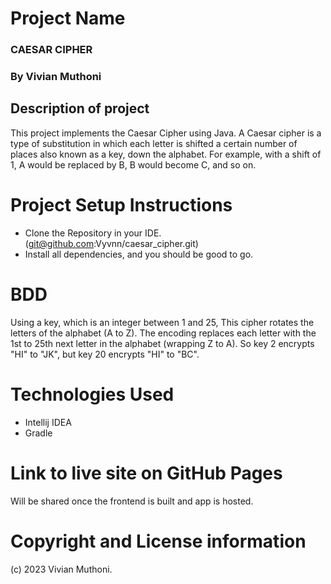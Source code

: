 # Project Name
### CAESAR CIPHER

### By Vivian Muthoni

## Description of project
This project implements the Caesar Cipher using Java.
A Caesar cipher is a type of substitution in which each letter is shifted a certain number of places also known as a key, down the alphabet.  For example, with a shift of 1, A would be replaced by B, B would become C, and so on.


# Project Setup Instructions
- Clone the Repository in your IDE. (git@github.com:Vyvnn/caesar_cipher.git)
- Install all dependencies, and you should be good to go.



# BDD
Using a key, which is an integer between 1 and 25, This cipher rotates the letters of the alphabet (A to Z). The encoding replaces each letter with the 1st to 25th next letter in the alphabet (wrapping Z to A). So key 2 encrypts "HI" to "JK", but key 20 encrypts "HI" to "BC".



# Technologies Used
- Intellij IDEA
- Gradle


# Link to live site on GitHub Pages
Will be shared once the frontend is built and app is hosted.



# Copyright and License information
(c) 2023 Vivian Muthoni.